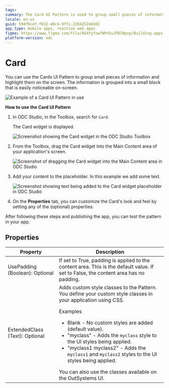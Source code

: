 ```yaml
---
tags:
summary: The Card UI Pattern is used to group small pieces of information and highlight them on the screen.
locale: en-us
guid: 594f6cef-f632-40c4-9ffc-2204252e6dd2
app_type: mobile apps, reactive web apps
figma: https://www.figma.com/file/6G4tyYswfWPn5uJPDlBpvp/Building-apps?type=design&node-id=3203%3A10485&t=ZwHw8hXeFhwYsO5V-1
platform-version: odc
---
```

# Card

You can use the Cards UI Pattern to group small pieces of information and highlight them on the screen. The information is grouped into a small block that is easily noticeable on-screen.

![Example of a Card UI Pattern in use](images/card-1.png "Card UI Pattern Example")

**How to use the Card UI Pattern**

1. In ODC Studio, in the Toolbox, search for `Card`.

    The Card widget is displayed.

    ![Screenshot showing the Card widget in the ODC Studio Toolbox](images/card-2-ss.png "Card Widget in ODC Studio Toolbox")

1. From the Toolbox, drag the Card widget into the Main Content area of your application's screen.

    ![Screenshot of dragging the Card widget into the Main Content area in ODC Studio](images/card-3-ss.png "Dragging Card Widget into Main Content Area")

1. Add your content to the placeholder. In this example we add some text.

    ![Screenshot showing text being added to the Card widget placeholder in ODC Studio](images/card-4-ss.png "Adding Content to Card Placeholder")

1. On the **Properties** tab, you can customize the Card's look and feel by setting any of the (optional) properties.

After following these steps and publishing the app, you can test the pattern in your app.

## Properties

| Property                       | Description                                                                                                                                                                                                                                                                                                                                                                                                                                                                                                                                                                                                           |
|--------------------------------|-----------------------------------------------------------------------------------------------------------------------------------------------------------------------------------------------------------------------------------------------------------------------------------------------------------------------------------------------------------------------------------------------------------------------------------------------------------------------------------------------------------------------------------------------------------------------------------------------------------------------|
| UsePadding (Boolean): Optional | If set to True, padding is applied to the content area. This is the default value. If set to False, the content area has no padding.                                                                                                                                                                                                                                                                                                                                                                                                                                                                                  |
| ExtendedClass (Text): Optional | Adds custom style classes to the Pattern. You define your custom style classes in your application using CSS.<p>Examples</p><ul><li>Blank - No custom styles are added (default value).</li><li>"myclass" - Adds the ``myclass`` style to the UI styles being applied.</li><li>"myclass1 myclass2" - Adds the ``myclass1`` and ``myclass2`` styles to the UI styles being applied. </li></ul>You can also use the classes available on the OutSystems UI. |
